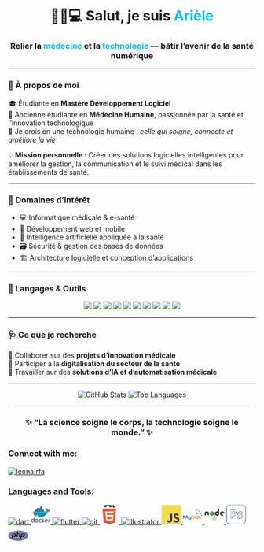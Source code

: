 <h1 align="center">👩‍⚕️💻 Salut, je suis <span style="color:#00bfff;">Arièle</span></h1>
<h3 align="center">Relier la <span style="color:#00bfff;">médecine</span> et la <span style="color:#00bfff;">technologie</span> — bâtir l’avenir de la santé numérique</h3>

---

### 🌟 À propos de moi  
🎓 Étudiante en **Mastère Développement Logiciel**  
💉 Ancienne étudiante en **Médecine Humaine**, passionnée par la santé et l’innovation technologique  
🧠 Je crois en une technologie humaine : *celle qui soigne, connecte et améliore la vie*  

💡 **Mission personnelle :** Créer des solutions logicielles intelligentes pour améliorer la gestion, la communication et le suivi médical dans les établissements de santé.  

---

### 🔬 Domaines d’intérêt  
- 💻 Informatique médicale & e-santé  
- 🧩 Développement web et mobile  
- 🤖 Intelligence artificielle appliquée à la santé  
- 🗃️ Sécurité & gestion des bases de données  
- 🏗️ Architecture logicielle et conception d’applications  

---

### 🧰 Langages & Outils  
<p align="center">
  <img src="https://img.shields.io/badge/Java-%23E34F26.svg?style=for-the-badge&logo=openjdk&logoColor=white" />
  <img src="https://img.shields.io/badge/MySQL-%2300758F.svg?style=for-the-badge&logo=mysql&logoColor=white" />
  <img src="https://img.shields.io/badge/HTML5-%23E34F26.svg?style=for-the-badge&logo=html5&logoColor=white" />
  <img src="https://img.shields.io/badge/CSS3-%231572B6.svg?style=for-the-badge&logo=css3&logoColor=white" />
  <img src="https://img.shields.io/badge/JavaScript-%23F7DF1E.svg?style=for-the-badge&logo=javascript&logoColor=black" />
  <img src="https://img.shields.io/badge/Flutter-%2302569B.svg?style=for-the-badge&logo=flutter&logoColor=white" />
  <img src="https://img.shields.io/badge/Node.js-%23339933.svg?style=for-the-badge&logo=node.js&logoColor=white" />
  <img src="https://img.shields.io/badge/PHP-%23777BB4.svg?style=for-the-badge&logo=php&logoColor=white" />
  <img src="https://img.shields.io/badge/Docker-%230db7ed.svg?style=for-the-badge&logo=docker&logoColor=white" />
  <img src="https://img.shields.io/badge/GitHub-%23121011.svg?style=for-the-badge&logo=github&logoColor=white" />
</p>

---

### 🩺 Ce que je recherche  
🚀 Collaborer sur des **projets d’innovation médicale**  
🤝 Participer à la **digitalisation du secteur de la santé**  
💬 Travailler sur des **solutions d’IA et d’automatisation médicale**

---

<p align="center">
  <img src="https://github-readme-stats.vercel.app/api?username=AriKode&show_icons=true&theme=tokyonight&hide_border=true" alt="GitHub Stats" height="165"/>
  <img src="https://github-readme-stats.vercel.app/api/top-langs/?username=AriKode&layout=compact&theme=tokyonight&hide_border=true" alt="Top Languages" height="165"/>
</p>

---

<h3 align="center">✨ “La science soigne le corps, la technologie soigne le monde.” ✨</h3>


<h3 align="left">Connect with me:</h3>
<p align="left">
<a href="https://instagram.com/leona.rfa" target="blank"><img align="center" src="https://raw.githubusercontent.com/rahuldkjain/github-profile-readme-generator/master/src/images/icons/Social/instagram.svg" alt="leona.rfa" height="30" width="40" /></a>
</p>

<h3 align="left">Languages and Tools:</h3>
<p align="left"> <a href="https://dart.dev" target="_blank" rel="noreferrer"> <img src="https://www.vectorlogo.zone/logos/dartlang/dartlang-icon.svg" alt="dart" width="40" height="40"/> </a> <a href="https://www.docker.com/" target="_blank" rel="noreferrer"> <img src="https://raw.githubusercontent.com/devicons/devicon/master/icons/docker/docker-original-wordmark.svg" alt="docker" width="40" height="40"/> </a> <a href="https://flutter.dev" target="_blank" rel="noreferrer"> <img src="https://www.vectorlogo.zone/logos/flutterio/flutterio-icon.svg" alt="flutter" width="40" height="40"/> </a> <a href="https://git-scm.com/" target="_blank" rel="noreferrer"> <img src="https://www.vectorlogo.zone/logos/git-scm/git-scm-icon.svg" alt="git" width="40" height="40"/> </a> <a href="https://www.w3.org/html/" target="_blank" rel="noreferrer"> <img src="https://raw.githubusercontent.com/devicons/devicon/master/icons/html5/html5-original-wordmark.svg" alt="html5" width="40" height="40"/> </a> <a href="https://www.adobe.com/in/products/illustrator.html" target="_blank" rel="noreferrer"> <img src="https://www.vectorlogo.zone/logos/adobe_illustrator/adobe_illustrator-icon.svg" alt="illustrator" width="40" height="40"/> </a> <a href="https://developer.mozilla.org/en-US/docs/Web/JavaScript" target="_blank" rel="noreferrer"> <img src="https://raw.githubusercontent.com/devicons/devicon/master/icons/javascript/javascript-original.svg" alt="javascript" width="40" height="40"/> </a> <a href="https://www.mysql.com/" target="_blank" rel="noreferrer"> <img src="https://raw.githubusercontent.com/devicons/devicon/master/icons/mysql/mysql-original-wordmark.svg" alt="mysql" width="40" height="40"/> </a> <a href="https://nodejs.org" target="_blank" rel="noreferrer"> <img src="https://raw.githubusercontent.com/devicons/devicon/master/icons/nodejs/nodejs-original-wordmark.svg" alt="nodejs" width="40" height="40"/> </a> <a href="https://www.photoshop.com/en" target="_blank" rel="noreferrer"> <img src="https://raw.githubusercontent.com/devicons/devicon/master/icons/photoshop/photoshop-line.svg" alt="photoshop" width="40" height="40"/> </a> <a href="https://www.php.net" target="_blank" rel="noreferrer"> <img src="https://raw.githubusercontent.com/devicons/devicon/master/icons/php/php-original.svg" alt="php" width="40" height="40"/> </a> </p>
